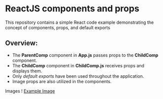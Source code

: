 # ReactJS components and props

This repository contains a simple React code example demonstrating the concept of components, props, and default exports

## **Overview:**
* The **ParentComp** component in **App.js** passes props to the **ChildComp** component.
* The **ChildComp** component in **ChildComp.js** receives props and displays them.
* Only _default exports_ have been used throughout the application.
* Image props are also utilized in the components.

Images
! [Example Image](./img/Screenshot.png)
